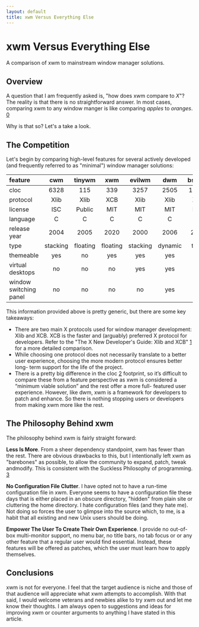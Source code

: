 ```yaml
---
layout: default
title: xwm Versus Everything Else
---
```


xwm Versus Everything Else
==========================

A comparison of xwm to mainstream window manager solutions.

Overview
--------

A question that I am frequently asked is, "how does xwm compare to *X*"? The
reality is that there is no straightforward answer. In most cases, comparing
xwm to any window manger is like comparing *apples* to *oranges*. [0]

Why is that so? Let's a take a look.

The Competition
---------------

Let's begin by comparing high-level features for several actively developed 
(and frequently referred to as "minimal") window manager solutions:

|feature               |cwm     |tinywm  |xwm     |evilwm  |dwm     |bspwm |
|:---------------------|:------:|:------:|:------:|:------:|:------:|:----:|
|cloc                  |6328    |115     |339     |3257    |2505    |11909 |
|protocol              |Xlib    |Xlib    |XCB     |Xlib    |Xlib    |XCB   |
|license               |ISC     |Public  |MIT     |MIT     |MIT     |BSD   |
|language              |C       |C       |C       |C       |C       |C     |
|release year          |2004    |2005    |2020    |2000    |2006    |2013  |
|type                  |stacking|floating|floating|stacking|dynamic |tiling|
|themeable             |yes     |no      |yes     |yes     |yes     |no    |
|virtual desktops      |no      |no      |no      |yes     |yes     |yes   |
|window switching panel|no      |no      |no      |no      |yes     |no    |

This information provided above is pretty generic, but there are some key
takeaways:

*   There are two main X protocols used for window manager development: Xlib
    and XCB. XCB is the faster and (arguably) preferred X protocol for
    developers. Refer to the "The X New Developer's Guide: Xlib and XCB" [1]
    for a more detailed comparison.
*   While choosing one protocol does not necessarily translate to a better
    user experience, choosing the more modern protocol ensures better long-
    term support for the life of the project.
*   There is a pretty big difference in the cloc [2] footprint, so it’s
    difficult to compare these from a feature perspective as xwm is
    considered a “minimum viable solution” and the rest offer a more full-
    featured user experience. However, like dwm, xwm is a framework for
    developers to patch and enhance. So there is nothing stopping users or
    developers from making xwm more like the rest.

The Philosophy Behind xwm
-------------------------

The philosophy behind xwm is fairly straight forward:

**Less Is More**. From a sheer dependency standpoint, xwm has fewer than the
rest. There are obvious drawbacks to this, but I intentionally left xwm as
"barebones" as possible, to allow the community to expand, patch, tweak
andmodify. This is consistent with the Suckless Philosophy of programming.
[3]

**No Configuration File Clutter**. I have opted not to have a run-time
configuration file in xwm. Everyone seems to have a configuration file these
days that is either placed in an obscure directory, "hidden" from plain site
or cluttering the home directory. I hate configuration files (and they hate
me). Not doing so forces the user to glimpse into the source which, to me, is
a habit that all existing and new Unix users should be doing.

**Empower The User To Create Their Own Experience**. I provide no out-of-box
multi-monitor support, no menu bar, no title bars, no tab	focus or or any
other feature that a regular user would find essential. Instead, these
features will be offered as patches, which the user must learn how to apply
themselves.

Conclusions
-----------

xwm is not for everyone. I feel that the target audience is niche and those
of that audience will appreciate what xwm attempts to accomplish. With that
said, I would welcome veterans and newbies alike to try xwm out and let me
know their thoughts. I am always open to suggestions and ideas for improving
xwm or counter arguments to anything I have stated in this article.

[0]: http://github.com/mcpcpc/xwm
[1]: https://www.x.org/wiki/guide/xlib-and-xcb/
[2]: https://github.com/AlDanial/cloc
[3]: https://suckless.org/philosophy
